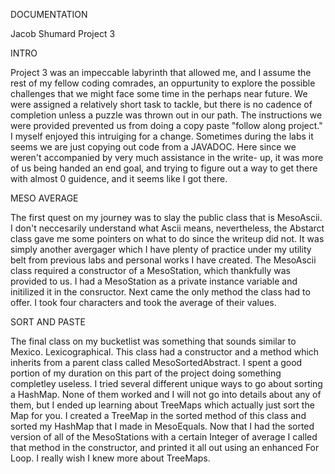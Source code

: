 DOCUMENTATION


Jacob Shumard
Project 3



INTRO


Project 3 was an impeccable labyrinth that allowed me, and I assume 
the rest of my fellow coding comrades, an oppurtunity to explore the
possible challenges that we might face some time in the perhaps near
future. We were assigned a relatively short task to tackle, but there 
is no cadence of completion unless a puzzle was thrown out in our path.
The instructions we were provided prevented us from doing a copy paste
"follow along project." I myself enjoyed this intruiging for a change. Sometimes
during the labs it seems we are just copying out code from a JAVADOC. 
Here since we weren't accompanied by very much assistance in the write-
up, it was more of us being handed an end goal, and trying to figure out 
a way to get there with almost 0 guidence, and it seems like I got there.



MESO AVERAGE


The first quest on my journey was to slay the public class that is MesoAscii.
I don't neccesarily understand what Ascii means, nevertheless, the Abstarct class
gave me some pointers on what to do since the writeup did not. It was simply another
avergager which I have plenty of practice under my utility belt from previous labs and
personal works I have created. The MesoAscii class required a constructor of a MesoStation,
which thankfully was provided to us. I had a MesoStation as a private instance variable and
initilized it in the consructor. Next came the only method the class had to offer. I took
four characters and took the average of their values. 



SORT AND PASTE


The final class on my bucketlist was something that sounds similar to Mexico. Lexicographical. This class had
a constructor and a method which inherits from a parent class called MesoSortedAbstract. I spent a good 
portion of my duration on this part of the project doing something completley useless. I tried several different
unique ways to go about sorting a HashMap. None of them worked and I will not go into details about any of them,
but I ended up learning about TreeMaps which actually just sort the Map for you. I created a TreeMap in the sorted
method of this class and sorted my HashMap that I made in MesoEquals. Now that I had the sorted version of all of
the MesoStations with a certain Integer of average I called that method in the constructor, and printed it all out
using an enhanced For Loop. I really wish I knew more about TreeMaps.



















